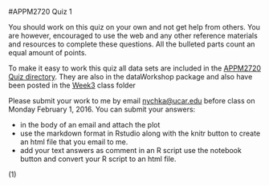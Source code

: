 #APPM2720 Quiz 1

You should work on this quiz on your own and not 
get help from others. You are however, encouraged to use the web and any other reference materials  and resources to complete these questions. All the bulleted parts count an equal amount of points. 

To make it easy to work this quiz all data sets are
included in the [APPM2720 Quiz directory](http://www.image.ucar.edu/~nychka/Temp/APPM2720/Quzies).
They are also in the dataWorkshop package and also have been posted in the [Week3](http://www.image.ucar.edu/~nychka/Temp/APPM2720/Week3) class folder

Please submit your work to me by email <nychka@ucar.edu> before class on Monday February 1, 2016. You can submit your answers:

-  in the body of an email and attach the plot 
-  use the markdown format in Rstudio along with the knitr button to create an html file that you email to me. 
-  add your text answers as comment in an R script use the notebook button and convert your R script to an html file.
 
 (1) 



